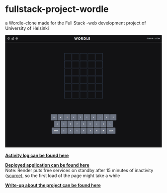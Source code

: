 # fullstack-project-wordle

a Wordle-clone made for the Full Stack -web development project of University of Helsinki

![wordle main screen](public/screenshot.png)

[**Activity log can be found here**](hours.md)

[**Deployed application can be found here**](https://fullstack-wordle.onrender.com)
<br>Note: Render puts free services on standby after 15 minutes of inactivity ([source](https://render.com/docs/free#free-web-services)), so the first load of the page might take a while

[**Write-up about the project can be found here**](project.md)
